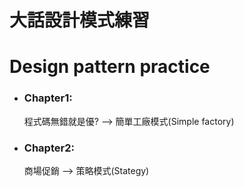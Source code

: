 # 大話設計模式練習
# Design pattern practice

- ### Chapter1:
    程式碼無錯就是優? --> 簡單工廠模式(Simple factory)

- ### Chapter2:
    商場促銷 --> 策略模式(Stategy)